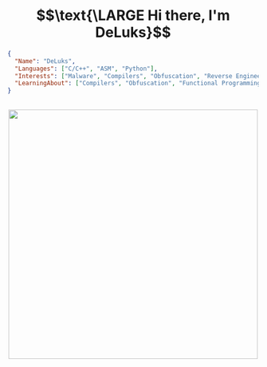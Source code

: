 <div align=center>
    <h1>$$\text{\LARGE Hi there, I'm DeLuks}$$</h1>
</div>

```json
{
  "Name": "DeLuks",
  "Languages": ["C/C++", "ASM", "Python"],
  "Interests": ["Malware", "Compilers", "Obfuscation", "Reverse Engineering"],
  "LearningAbout": ["Compilers", "Obfuscation", "Functional Programming"],
}
```

##
<p align="center"><img src="https://github-readme-stats.vercel.app/api/top-langs/?username=DeLuks2006&count_private=true&layout=compact&theme=dark&exclude_repo=deluks2006.github.io,dot-files,Purr-Fetch,DNA-Quote-Bot,vim-config,ParsELF-Webp" width = 500px />

